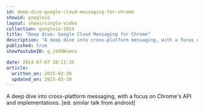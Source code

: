 ```yaml
---
id: deep-dive-google-cloud-messaging-for-chrome
showid: googleio
layout: shows/single-video
collection: googleio-2014
title: "Deep dive: Google Cloud Messaging for Chrome"
description: "A deep dive into cross-platform messaging, with a focus on Chrome's API and implementations.  [ed: similar talk from android]"
published: true
showYoutubeID: g_zkOOWsmco

date: 2014-07-07 18:11:35
article:
  written_on: 2015-03-30
  updated_on: 2015-03-30
---
```


A deep dive into cross-platform messaging, with a focus on Chrome's API and implementations.  [ed: similar talk from android]
